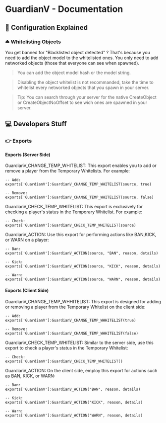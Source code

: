 # GuardianV - Documentation

## 🎊 Configuration Explained
### ⏏️ Whitelisting Objects

You get banned for "Blacklisted object detected" ?
That's because you need to add the object model to the whitelisted ones.
You only need to add networked objects (those that everyone can see when spawned).

> You can add the object model hash or the model string.

> Disabling the object whitelist is not recommanded, take the time to whitelist every networked objects that you spawn in your server.

> Tip: You can search through your server for the native CreateObject or CreateObjectNoOffset to see wich ones are spawned in your server.

## 💻 Developers Stuff
### 👉 Exports
#### Exports (Server Side)

GuardianV_CHANGE_TEMP_WHITELIST: This export enables you to add or remove a player from the Temporary Whitelists. For example:
```
-- Add:
exports['GuardianV']:GuardianV_CHANGE_TEMP_WHITELIST(source, true)

-- Remove:
exports['GuardianV']:GuardianV_CHANGE_TEMP_WHITELIST(source, false)
```
GuardianV_CHECK_TEMP_WHITELIST: This export is exclusively for checking a player's status in the Temporary Whitelist. 
For example:
```
-- Check:
exports['GuardianV']:GuardianV_CHECK_TEMP_WHITELIST(source)
```
GuardianV_ACTION: Use this export for performing actions like BAN,KICK, or WARN on a player:
```
-- Ban:
exports['GuardianV']:GuardianV_ACTION(source, "BAN", reason, details)

-- Kick:
exports['GuardianV']:GuardianV_ACTION(source, "KICK", reason, details)

-- Warn:
exports['GuardianV']:GuardianV_ACTION(source, "WARN", reason, details)
```
#### Exports (Client Side)
GuardianV_CHANGE_TEMP_WHHITELIST: This export is designed for adding or removing a player from the Temporary Whitelist on the client side:
```
-- Add:
exports['GuardianV']:GuardianV_CHANGE_TEMP_WHHITELIST(true)

-- Remove:
exports['GuardianV']:GuardianV_CHANGE_TEMP_WHHITELIST(false)
```
GuardianV_CHECK_TEMP_WHITELIST: Similar to the server side, use this export to check a player's status in the Temporary Whitelist:
```
-- Check:
exports['GuardianV']:GuardianV_CHECK_TEMP_WHITELIST()
```
GuardianV_ACTION: On the client side, employ this export for actions such as BAN, KICK, or WARN:
```
-- Ban:
exports['GuardianV']:GuardianV_ACTION("BAN", reason, details)

-- Kick:
exports['GuardianV']:GuardianV_ACTION("KICK", reason, details)

-- Warn:
exports['GuardianV']:GuardianV_ACTION("WARN", reason, details)
```